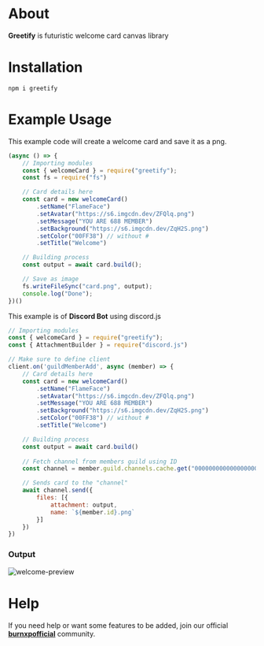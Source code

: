 # **About**
**Greetify** is futuristic welcome card canvas library

# **Installation**
```
npm i greetify
```

# **Example Usage**
This example code will create a welcome card and save it as a png.
```js
(async () => {
    // Importing modules
    const { welcomeCard } = require("greetify");
    const fs = require("fs")

    // Card details here
    const card = new welcomeCard()
        .setName("FlameFace")
        .setAvatar("https://s6.imgcdn.dev/ZFQlq.png")
        .setMessage("YOU ARE 688 MEMBER")
        .setBackground("https://s6.imgcdn.dev/ZqH2S.png")
        .setColor("00FF38") // without #
        .setTitle("Welcome")

    // Building process  
    const output = await card.build();

    // Save as image
    fs.writeFileSync("card.png", output);
    console.log("Done");
})()
```

This example is of **Discord Bot** using discord.js
```js
// Importing modules
const { welcomeCard } = require("greetify");
const { AttachmentBuilder } = require("discord.js")

// Make sure to define client
client.on('guildMemberAdd', async (member) => {
    // Card details here
    const card = new welcomeCard()
        .setName("FlameFace")
        .setAvatar("https://s6.imgcdn.dev/ZFQlq.png")
        .setMessage("YOU ARE 688 MEMBER")
        .setBackground("https://s6.imgcdn.dev/ZqH2S.png")
        .setColor("00FF38") // without #
        .setTitle("Welcome")

    // Building process    
    const output = await card.build()
    
    // Fetch channel from members guild using ID
    const channel = member.guild.channels.cache.get("0000000000000000000");

    // Sends card to the "channel"
    await channel.send({
        files: [{
            attachment: output,
            name: `${member.id}.png`
        }]
    })
})
```

### **Output**
![welcome-preview](https://s6.imgcdn.dev/ZFifB.png)

# **Help**
If you need help or want some features to be added, join our official **[burnxpofficial](https://discord.gg/qDysF95NWh)** community.
